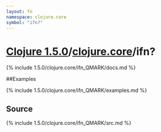 ```yaml
---
layout: fn
namespace: clojure.core
symbol: "ifn?"
---
```


# [Clojure 1.5.0](../../)/[clojure.core](../)/ifn?

{% include 1.5.0/clojure.core/ifn_QMARK/docs.md %}

##Examples

{% include 1.5.0/clojure.core/ifn_QMARK/examples.md %}
## Source
{% include 1.5.0/clojure.core/ifn_QMARK/src.md %}

